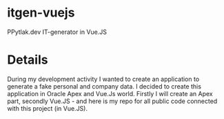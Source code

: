 # itgen-vuejs
PPytlak.dev IT-generator in Vue.JS

# Details
During my development activity I wanted to create an application to generate a fake personal and company data. I decided to create this application in Oracle Apex and Vue.Js world. Firstly I will create an Apex part, secondly Vue.JS - and here is my repo for all public code connected with this project (in Vue.JS).
